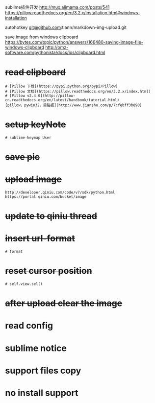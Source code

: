 
sublime插件开发
	http://mux.alimama.com/posts/541
https://pillow.readthedocs.org/en/3.2.x/installation.html#windows-installation

autohotkey
git@github.com:tiann/markdown-img-upload.git

save image from windows clipboard
	https://bytes.com/topic/python/answers/166480-saving-image-file-windows-clipboard
	http://omz-software.com/pythonista/docs/ios/clipboard.html

# ~~read clipboard~~
    # [Pillow 下载](https://pypi.python.org/pypi/Pillow)
    # [Pillow 文档](https://pillow.readthedocs.org/en/3.2.x/index.html)
    # [Pillow v2.4.0](http://pillow-cn.readthedocs.org/en/latest/handbook/tutorial.html)
	[pillow，pywin32，剪贴板](http://www.jianshu.com/p/7cfebff3b890)
# ~~setup keyNote~~
    # sublime-keymap User
# ~~save pic~~
# ~~upload image~~
	http://developer.qiniu.com/code/v7/sdk/python.html
	https://portal.qiniu.com/bucket/image
# ~~update to qiniu thread~~
# ~~insert url-format~~
    # format
# ~~reset cursor position~~
    # self.view.sel()
# ~~after upload clear the image~~


# read config
# sublime notice
# support files copy
# no install support